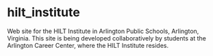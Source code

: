 hilt_institute
==============

Web site for the HILT Institute in Arlington Public Schools, Arlington,
Virginia.  This site is being developed collaboratively by students at
the Arlington Career Center, where the HILT Institute resides.
